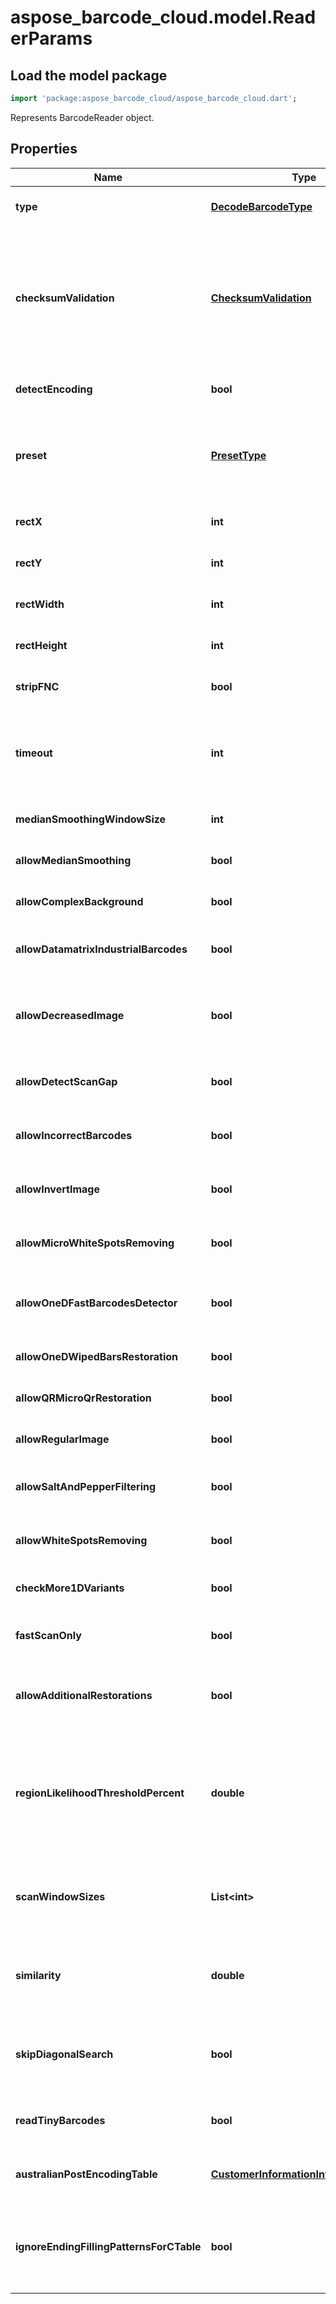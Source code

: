 # aspose_barcode_cloud.model.ReaderParams

## Load the model package

```dart
import 'package:aspose_barcode_cloud/aspose_barcode_cloud.dart';
```
Represents BarcodeReader object.

## Properties

Name | Type | Description | Notes
---- | ---- | ----------- | -----
**type** | [**DecodeBarcodeType**](DecodeBarcodeType.md) | The type of barcode to read. | [optional] [default to null]
**checksumValidation** | [**ChecksumValidation**](ChecksumValidation.md) | Enable checksum validation during recognition for 1D barcodes. Default is treated as Yes for symbologies which must contain checksum, as No where checksum only possible. Checksum never used: Codabar Checksum is possible: Code39 Standard/Extended, Standard2of5, Interleaved2of5, Matrix2of5, ItalianPost25, DeutschePostIdentcode, DeutschePostLeitcode, VIN Checksum always used: Rest symbologies | [optional] [default to null]
**detectEncoding** | **bool** | A flag which force engine to detect codetext encoding for Unicode. | [optional] [default to null]
**preset** | [**PresetType**](PresetType.md) | Preset allows to configure recognition quality and speed manually. You can quickly set up Preset by embedded presets: HighPerformance, NormalQuality, HighQuality, MaxBarCodes or you can manually configure separate options. Default value of Preset is NormalQuality. | [optional] [default to null]
**rectX** | **int** | Set X of top left corner of area for recognition. | [optional] [default to null]
**rectY** | **int** | Set Y of top left corner of area for recognition. | [optional] [default to null]
**rectWidth** | **int** | Set Width of area for recognition. | [optional] [default to null]
**rectHeight** | **int** | Set Height of area for recognition. | [optional] [default to null]
**stripFNC** | **bool** | Value indicating whether FNC symbol strip must be done. | [optional] [default to null]
**timeout** | **int** | Timeout of recognition process in milliseconds. Default value is 15_000 (15 seconds). Maximum value is 60_000 (1 minute). In case of a timeout RequestTimeout (408) status will be returned. Try reducing the image size to avoid timeout. | [optional] [default to null]
**medianSmoothingWindowSize** | **int** | Window size for median smoothing. Typical values are 3 or 4. Default value is 3. AllowMedianSmoothing must be set. | [optional] [default to null]
**allowMedianSmoothing** | **bool** | Allows engine to enable median smoothing as additional scan. Mode helps to recognize noised barcodes. | [optional] [default to null]
**allowComplexBackground** | **bool** | Allows engine to recognize color barcodes on color background as additional scan. Extremely slow mode. | [optional] [default to null]
**allowDatamatrixIndustrialBarcodes** | **bool** | Allows engine for Datamatrix to recognize dashed industrial Datamatrix barcodes. Slow mode which helps only for dashed barcodes which consist from spots. | [optional] [default to null]
**allowDecreasedImage** | **bool** | Allows engine to recognize decreased image as additional scan. Size for decreasing is selected by internal engine algorithms. Mode helps to recognize barcodes which are noised and blurred but captured with high resolution. | [optional] [default to null]
**allowDetectScanGap** | **bool** | Allows engine to use gap between scans to increase recognition speed. Mode can make recognition problems with low height barcodes. | [optional] [default to null]
**allowIncorrectBarcodes** | **bool** | Allows engine to recognize barcodes which has incorrect checksum or incorrect values. Mode can be used to recognize damaged barcodes with incorrect text. | [optional] [default to null]
**allowInvertImage** | **bool** | Allows engine to recognize inverse color image as additional scan. Mode can be used when barcode is white on black background. | [optional] [default to null]
**allowMicroWhiteSpotsRemoving** | **bool** | Allows engine for Postal barcodes to recognize slightly noised images. Mode helps to recognize slightly damaged Postal barcodes. | [optional] [default to null]
**allowOneDFastBarcodesDetector** | **bool** | Allows engine for 1D barcodes to quickly recognize high quality barcodes which fill almost whole image. Mode helps to quickly recognize generated barcodes from Internet. | [optional] [default to null]
**allowOneDWipedBarsRestoration** | **bool** | Allows engine for 1D barcodes to recognize barcodes with single wiped/glued bars in pattern. | [optional] [default to null]
**allowQRMicroQrRestoration** | **bool** | Allows engine for QR/MicroQR to recognize damaged MicroQR barcodes. | [optional] [default to null]
**allowRegularImage** | **bool** | Allows engine to recognize regular image without any restorations as main scan. Mode to recognize image as is. | [optional] [default to null]
**allowSaltAndPepperFiltering** | **bool** | Allows engine to recognize barcodes with salt and pepper noise type. Mode can remove small noise with white and black dots. | [optional] [default to null]
**allowWhiteSpotsRemoving** | **bool** | Allows engine to recognize image without small white spots as additional scan. Mode helps to recognize noised image as well as median smoothing filtering. | [optional] [default to null]
**checkMore1DVariants** | **bool** | Allows engine to recognize 1D barcodes with checksum by checking more recognition variants. Default value: False. | [optional] [default to null]
**fastScanOnly** | **bool** | Allows engine for 1D barcodes to quickly recognize middle slice of an image and return result without using any time-consuming algorithms. Default value: False. | [optional] [default to null]
**allowAdditionalRestorations** | **bool** | Allows engine using additional image restorations to recognize corrupted barcodes. At this time, it is used only in MicroPdf417 barcode type. Default value: False. | [optional] [default to null]
**regionLikelihoodThresholdPercent** | **double** | Sets threshold for detected regions that may contain barcodes. Value 0.7 means that bottom 70% of possible regions are filtered out and not processed further. Region likelihood threshold must be between [0.05, 0.9] Use high values for clear images with few barcodes. Use low values for images with many barcodes or for noisy images. Low value may lead to a bigger recognition time. | [optional] [default to null]
**scanWindowSizes** | **List&lt;int&gt;** | Scan window sizes in pixels. Allowed sizes are 10, 15, 20, 25, 30. Scanning with small window size takes more time and provides more accuracy but may fail in detecting very big barcodes. Combining of several window sizes can improve detection quality. | [optional] [default to []]
**similarity** | **double** | Similarity coefficient depends on how homogeneous barcodes are. Use high value for for clear barcodes. Use low values to detect barcodes that ara partly damaged or not lighten evenly. Similarity coefficient must be between [0.5, 0.9] | [optional] [default to null]
**skipDiagonalSearch** | **bool** | Allows detector to skip search for diagonal barcodes. Setting it to false will increase detection time but allow to find diagonal barcodes that can be missed otherwise. Enabling of diagonal search leads to a bigger detection time. | [optional] [default to null]
**readTinyBarcodes** | **bool** | Allows engine to recognize tiny barcodes on large images. Ignored if AllowIncorrectBarcodes is set to True. Default value: False. | [optional] [default to null]
**australianPostEncodingTable** | [**CustomerInformationInterpretingType**](CustomerInformationInterpretingType.md) | Interpreting Type for the Customer Information of AustralianPost BarCode.Default is CustomerInformationInterpretingType.Other. | [optional] [default to null]
**ignoreEndingFillingPatternsForCTable** | **bool** | The flag which force AustraliaPost decoder to ignore last filling patterns in Customer Information Field during decoding as CTable method. CTable encoding method does not have any gaps in encoding table and sequence \&quot;333\&quot; of filling patterns is decoded as letter \&quot;z\&quot;. | [optional] [default to null]

